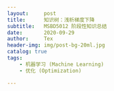 ```yaml
---
layout:     post
title:      知识树：浅析梯度下降
subtitle:   MSBD5012 阶段性知识总结
date:       2020-09-29
author:     Tex
header-img: img/post-bg-20ml.jpg
catalog: true
tags:
    - 机器学习 (Machine Learning)
    - 优化 (Optimization)

---
```



